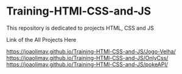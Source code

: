 # Training-HTMl-CSS-and-JS
This repository is dedicated to projects HTML, CSS and JS

Link of the All Projects Here

   https://joaolimav.github.io/Training-HTMl-CSS-and-JS/Jogo-Velha/
   https://joaolimav.github.io/Training-HTMl-CSS-and-JS/OnlyCss/
   https://joaolimav.github.io/Training-HTMl-CSS-and-JS/pokeAPI/

   
